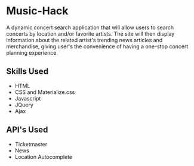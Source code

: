 # Music-Hack

A dynamic concert search application that will allow users to search concerts by location and/or favorite artists. The site will then display information about the related artist's trending news articles and merchandise, giving user's the convenience of having a one-stop concert planning experience. 

## Skills Used 
* HTML 
* CSS and Materialize.css
* Javascript 
* JQuery 
* Ajax

## API's Used
* Ticketmaster 
* News 
* Location Autocomplete 

